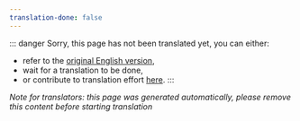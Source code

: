 ```yaml
---
translation-done: false
---
```

::: danger
Sorry, this page has not been translated yet, you can either:
- refer to the [original English version](<..\..\..\fr\mapping\basic-audio.md>),
- wait for a translation to be done,
- or contribute to translation effort [here](https://github.com/bsmg/wiki).
:::

_Note for translators: this page was generated automatically, please remove this content before starting translation_
